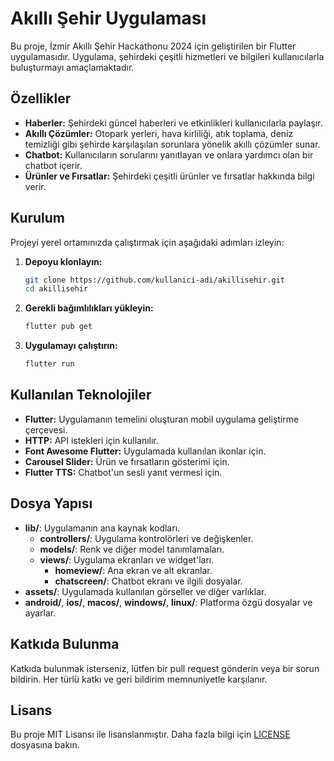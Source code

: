 # Akıllı Şehir Uygulaması

Bu proje, İzmir Akıllı Şehir Hackathonu 2024 için geliştirilen bir Flutter uygulamasıdır. Uygulama, şehirdeki çeşitli hizmetleri ve bilgileri kullanıcılarla buluşturmayı amaçlamaktadır.

## Özellikler

- **Haberler:** Şehirdeki güncel haberleri ve etkinlikleri kullanıcılarla paylaşır.
- **Akıllı Çözümler:** Otopark yerleri, hava kirliliği, atık toplama, deniz temizliği gibi şehirde karşılaşılan sorunlara yönelik akıllı çözümler sunar.
- **Chatbot:** Kullanıcıların sorularını yanıtlayan ve onlara yardımcı olan bir chatbot içerir.
- **Ürünler ve Fırsatlar:** Şehirdeki çeşitli ürünler ve fırsatlar hakkında bilgi verir.

## Kurulum

Projeyi yerel ortamınızda çalıştırmak için aşağıdaki adımları izleyin:

1. **Depoyu klonlayın:**
    ```sh
    git clone https://github.com/kullanici-adi/akillisehir.git
    cd akillisehir
    ```

2. **Gerekli bağımlılıkları yükleyin:**
    ```sh
    flutter pub get
    ```

3. **Uygulamayı çalıştırın:**
    ```sh
    flutter run
    ```

## Kullanılan Teknolojiler

- **Flutter:** Uygulamanın temelini oluşturan mobil uygulama geliştirme çerçevesi.
- **HTTP:** API istekleri için kullanılır.
- **Font Awesome Flutter:** Uygulamada kullanılan ikonlar için.
- **Carousel Slider:** Ürün ve fırsatların gösterimi için.
- **Flutter TTS:** Chatbot'un sesli yanıt vermesi için.

## Dosya Yapısı

- **lib/**: Uygulamanın ana kaynak kodları.
  - **controllers/**: Uygulama kontrolörleri ve değişkenler.
  - **models/**: Renk ve diğer model tanımlamaları.
  - **views/**: Uygulama ekranları ve widget'ları.
    - **homeview/**: Ana ekran ve alt ekranlar.
    - **chatscreen/**: Chatbot ekranı ve ilgili dosyalar.
- **assets/**: Uygulamada kullanılan görseller ve diğer varlıklar.
- **android/**, **ios/**, **macos/**, **windows/**, **linux/**: Platforma özgü dosyalar ve ayarlar.

## Katkıda Bulunma

Katkıda bulunmak isterseniz, lütfen bir pull request gönderin veya bir sorun bildirin. Her türlü katkı ve geri bildirim memnuniyetle karşılanır.

## Lisans

Bu proje MIT Lisansı ile lisanslanmıştır. Daha fazla bilgi için [LICENSE](LICENSE) dosyasına bakın.
